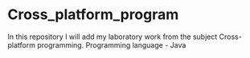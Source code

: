 # Cross_platform_program
In this repository I will add my laboratory work from the subject Cross-platform programming. Programming language - Java
